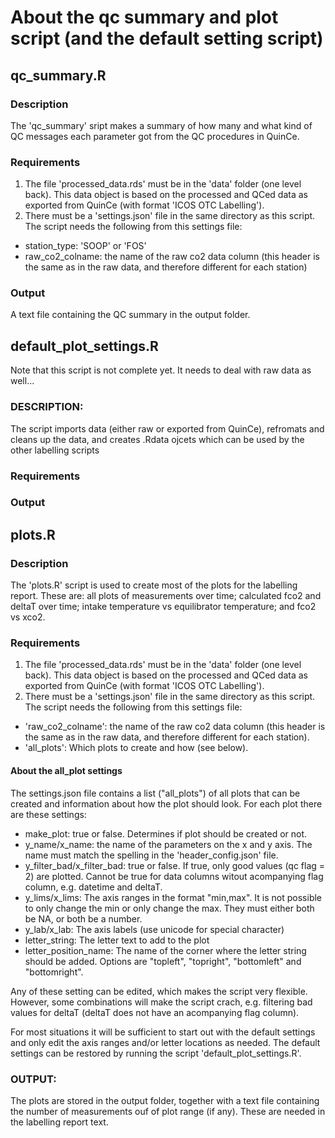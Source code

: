 About the qc summary and plot script (and the default setting script)
==========================================================================

## qc_summary.R ##

### Description ###
The 'qc_summary' sript makes a summary of how many and what kind of QC messages
each parameter got from the QC procedures in QuinCe.

### Requirements ###
1. The file 'processed_data.rds' must be in the 'data' folder (one level back).
This data object is based on the processed and QCed data as exported from
QuinCe (with format 'ICOS OTC Labelling').
2. There must be a 'settings.json' file in the same directory as this script.
The script needs the following from this settings file:
- station_type: 'SOOP' or 'FOS'
- raw_co2_colname: the name of the raw co2 data column (this header is the same
 as in the raw data, and therefore different for each station)

### Output ###
A text file containing the QC summary in the output folder.


## default_plot_settings.R ##

Note that this script is not complete yet. It needs to deal with raw data as
 well...

### DESCRIPTION:
The script imports data (either raw or exported from QuinCe), refromats and
cleans up the data, and creates .Rdata ojcets which can be used by the other
labelling scripts

### Requirements ###

### Output ###


## plots.R ##

### Description ###
The 'plots.R' script is used to create most of the plots for the labelling
report. These are: all plots of measurements over time; calculated fco2 and
deltaT over time; intake temperature vs equilibrator temperature; and fco2 vs
xco2.

### Requirements ###
1. The file 'processed_data.rds' must be in the 'data' folder (one level back).
This data object is based on the processed and QCed data as exported from
QuinCe (with format 'ICOS OTC Labelling').
2. There must be a 'settings.json' file in the same directory as this script.
The script needs the following from this settings file:
- 'raw_co2_colname': the name of the raw co2 data column (this header is
the same as in the raw data, and therefore different for each station).
- 'all_plots': Which plots to create and how (see below).

#### About the all_plot settings ####
The settings.json file contains a list ("all_plots") of all plots that can
be created and information about how the plot should look. For each plot there
are these settings:
- make_plot: true or false. Determines if plot should be created or not.
- y_name/x_name: the name of the parameters on the x and y axis. The name must
 match the spelling in the 'header_config.json' file.
- y_filter_bad/x_filter_bad: true or false. If true, only good values (qc flag
= 2) are plotted. Cannot be true for data columns witout acompanying flag column, e.g. datetime and deltaT.
- y_lims/x_lims: The axis ranges in the format "min,max". It is not possible
to only change the min or only change the max. They must either both be NA, or
both be a number.
- y_lab/x_lab: The axis labels (use unicode for special character)
- letter_string: The letter text to add to the plot
- letter_position_name: The name of the corner where the letter string should
be added. Options are "topleft", "topright", "bottomleft" and "bottomright".

Any of these setting can be edited, which makes the script very flexible.
However, some combinations will make the script crach, e.g. filtering bad
values for deltaT (deltaT does not have an acompanying flag column).

For most situations it will be sufficient to start out with the default
settings and only edit the axis ranges and/or letter locations as needed. The
default settings can be restored by running the script
'default_plot_settings.R'.

### OUTPUT:
The plots are stored in the output folder, together with a text file
containing the number of measurements ouf of plot range (if any). These are
needed in the labelling report text.